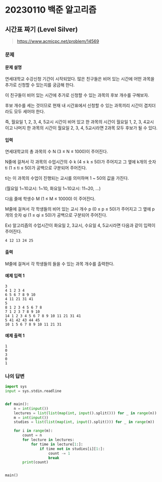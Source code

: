 # 20230110 백준 알고리즘

## 시간표 짜기 (Level Silver)
> https://www.acmicpc.net/problem/14569

### 문제
#### 문제 설명
연세대학교 수강신청 기간이 시작되었다. 많은 친구들은 비어 있는 시간에 어떤 과목을 추가로 신청할 수 있는지를 궁금해 한다.

이 친구들이 비어 있는 시간에 추가로 신청할 수 있는 과목의 후보 개수를 구해보자.

후보 개수를 세는 것이므로 현재 내 시간표에서 신청할 수 있는 과목끼리 시간이 겹치더라도 모두 세어야 한다.

즉, 월요일 1, 2, 3, 4, 5교시 시간이 비어 있고 한 과목의 시간이 월요일 1, 2, 3, 4교시이고 나머지 한 과목의 시간이 월요일 2, 3, 4, 5교시라면 2과목 모두 후보가 될 수 있다.

#### 입력
연세대학교의 총 과목의 수 N (3 ≤ N ≤ 1000)이 주어진다.

N줄에 걸쳐서 각 과목의 수업시간의 수 k (4 ≤ k ≤ 50)가 주어지고 그 옆에 k개의 숫자 ti (1 ≤ ti ≤ 50)가 공백으로 구분되어 주어진다.

ti는 이 과목의 수업이 진행되는 교시를 의미하며 1 ~ 50의 값을 가진다.

(월요일 1~10교시: 1~10, 화요일 1~10교시: 11~20, …)

다음 줄에 학생수 M (1 ≤ M ≤ 10000) 이 주어진다.

M줄에 걸쳐서 각 학생들의 비어 있는 교시 개수 p (0 ≤ p ≤ 50)가 주어지고 그 옆에 p개의 숫자 qi (1 ≤ qi ≤ 50)가 공백으로 구분되어 주어진다.

Ex) 알고리즘의 수업시간이 화요일 2, 3교시, 수요일 4, 5교시라면 다음과 같이 입력이 주어진다.

```
4 12 13 24 25
```

#### 출력
M줄에 걸쳐서 각 학생들의 들을 수 있는 과목 개수를 출력한다.

#### 예제 입력 1
```
3
4 1 2 3 4
6 5 6 7 8 9 10
4 11 21 31 41
5
8 1 2 3 4 5 6 7 8
7 1 2 3 7 8 9 10
14 1 2 3 4 5 6 7 8 9 10 11 21 31 41
5 41 42 43 44 45
10 1 5 6 7 8 9 10 11 21 31
```

#### 예제 출력 1
```
1
0
3
0
1
```

### 나의 답변
```python
import sys
input = sys.stdin.readline


def main():
    n = int(input())
    lectures = list(list(map(int, input().split())) for _ in range(n))
    m = int(input())
    studies = list(list(map(int, input().split())) for _ in range(m))

    for i in range(m):
        count = n
        for lecture in lectures:
            for time in lecture[1:]:
                if time not in studies[i][1:]:
                    count -= 1
                    break
        print(count)


main()
```